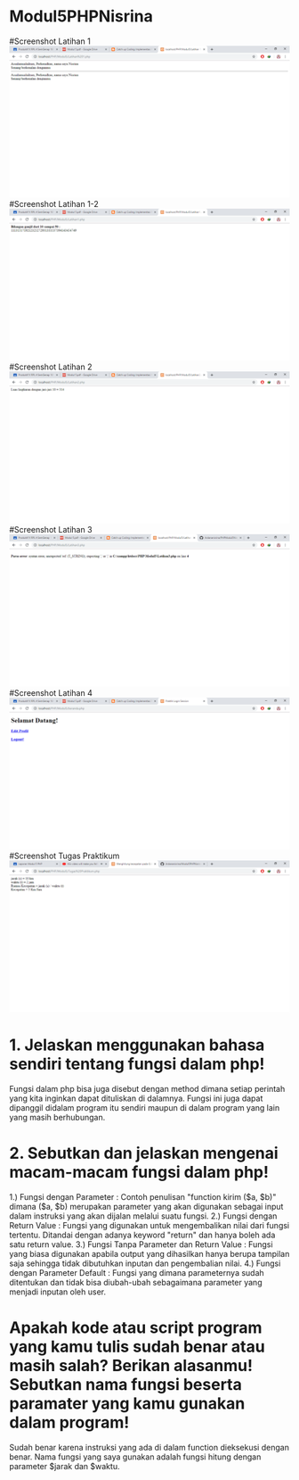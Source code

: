 # Modul5PHPNisrina
#Screenshot Latihan 1
![alt](https://github.com/Ardananisrina/Modul5PHPNisrina/blob/master/Latihan%201.png)
#Screenshot Latihan 1-2
![alt](https://github.com/Ardananisrina/Modul5PHPNisrina/blob/master/Latihan1.png)
#Screenshot Latihan 2
![alt](https://github.com/Ardananisrina/Modul5PHPNisrina/blob/master/Latihan2.png)
#Screenshot Latihan 3
![alt](https://github.com/Ardananisrina/Modul5PHPNisrina/blob/master/Latihan3.png)
#Screenshot Latihan 4
![alt](https://github.com/Ardananisrina/Modul5PHPNisrina/blob/master/Index.png)
#Screenshot Tugas Praktikum
![alt](https://github.com/Ardananisrina/Modul5PHPNisrina/blob/master/TugasPraktikum.png)
# 1. Jelaskan menggunakan bahasa sendiri tentang fungsi dalam php!
Fungsi dalam php bisa juga disebut dengan method dimana setiap perintah yang kita inginkan dapat dituliskan di dalamnya.
Fungsi ini juga dapat dipanggil didalam program itu sendiri maupun di dalam program yang lain yang masih berhubungan.
# 2. Sebutkan dan jelaskan mengenai macam-macam fungsi dalam php! 
1.) Fungsi dengan Parameter : Contoh penulisan "function kirim ($a, $b)" dimana ($a, $b) merupakan parameter yang akan digunakan
sebagai input dalam instruksi yang akan dijalan melalui suatu fungsi.
2.) Fungsi dengan Return Value : Fungsi yang digunakan untuk mengembalikan nilai dari fungsi tertentu. Ditandai dengan adanya keyword "return" dan hanya boleh ada satu return value.
3.) Fungsi Tanpa Parameter dan Return Value : Fungsi yang biasa digunakan apabila output yang dihasilkan hanya berupa tampilan saja sehingga tidak dibutuhkan inputan dan pengembalian nilai.
4.) Fungsi dengan Parameter Default : Fungsi yang dimana parameternya sudah ditentukan dan tidak bisa diubah-ubah sebagaimana parameter yang menjadi inputan oleh user.
# Apakah kode atau script program yang kamu tulis sudah benar atau masih salah? Berikan alasanmu! Sebutkan nama fungsi beserta paramater yang kamu gunakan dalam program!
Sudah benar karena instruksi yang ada di dalam function dieksekusi dengan benar. Nama fungsi yang saya gunakan adalah fungsi hitung dengan parameter $jarak dan $waktu.
